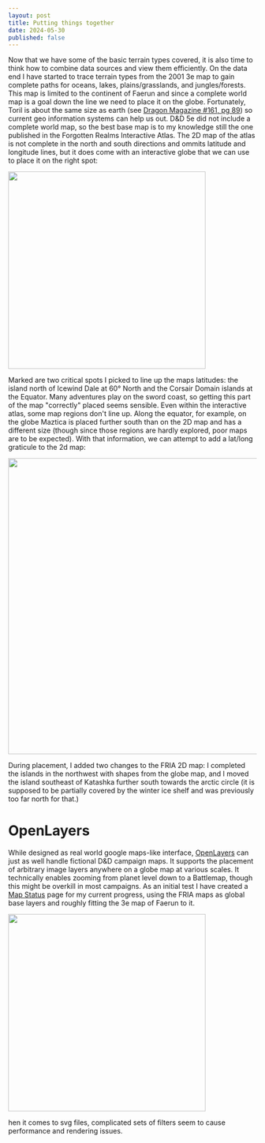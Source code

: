 ```yaml
---
layout: post
title: Putting things together
date: 2024-05-30
published: false
---
```


Now that we have some of the basic terrain types covered, it is also time to think how to combine data sources and view them efficiently. On the data end I have started to trace terrain types from the 2001 3e map to gain complete paths for oceans, lakes, plains/grasslands, and jungles/forests. This map is limited to the continent of Faerun and since a complete world map is a goal down the line we need to place it on the globe. Fortunately, Toril is about the same size as earth (see [Dragon Magazine #161, pg 89](https://annarchive.com/files/Drmg161.pdf)) so current geo information systems can help us out. D&D 5e did not include a complete world map, so the best base map is to my knowledge still the one published in the Forgotten Realms Interactive Atlas. The 2D map of the atlas is not complete in the north and south directions and ommits latitude and longitude lines, but it does come with an interactive globe that we can use to place it on the right spot:

<a href="https://raw.githubusercontent.com/jonovotny/vectorized-realms/gh-pages/svg/24-06-04-together/toril-2e-fria-globe.png" target="_blank"><img src="https://raw.githubusercontent.com/jonovotny/vectorized-realms/gh-pages/svg/24-06-04-together/toril-2e-fria-globe.png" width=400px/></a>

Marked are two critical spots I picked to line up the maps latitudes: the island north of Icewind Dale at 60° North and the Corsair Domain islands at the Equator. Many adventures play on the sword coast, so getting this part of the map "correctly" placed seems sensible. Even within the interactive atlas, some map regions don't line up. Along the equator, for example, on the globe Maztica is placed further south than on the 2D map and has a different size (though since those regions are hardly explored, poor maps are to be expected). With that information, we can attempt to add a lat/long graticule to the 2d map:

<a href="https://raw.githubusercontent.com/jonovotny/vectorized-realms/gh-pages/svg/24-06-04-together/toril-2e-ol-map.png" target="_blank"><img src="https://raw.githubusercontent.com/jonovotny/vectorized-realms/gh-pages/svg/24-06-04-together/toril-2e-ol-map.png" width=600px/></a>

<!--more-->

During placement, I added two changes to the FRIA 2D map: I completed the islands in the northwest with shapes from the globe map, and I moved the island southeast of Katashka further south towards the arctic circle (it is supposed to be partially covered by the winter ice shelf and was previously too far north for that.)

# OpenLayers

While designed as real world google maps-like interface, [OpenLayers](https://openlayers.org/) can just as well handle fictional D&D campaign maps. It supports the placement of arbitrary image layers anywhere on a globe map at various scales. It technically enables zooming from planet level down to a Battlemap, though this might be overkill in most campaigns. As an initial test I have created a [Map Status](/map/) page for my current progress, using the FRIA maps as global base layers and roughly fitting the 3e map of Faerun to it.

<a href="https://raw.githubusercontent.com/jonovotny/vectorized-realms/gh-pages/svg/24-06-04-together/toril-2e-ol-map.png" target="_blank"><img src="https://raw.githubusercontent.com/jonovotny/vectorized-realms/gh-pages/svg/24-06-04-together/toril-2e-ol-map.png" width=400px/></a>



hen it comes to svg files, complicated sets of filters seem to cause performance and rendering issues. 